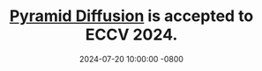 ---
title: >-
    <a href="https://yuheng.ink/project-page/pyramid-discrete-diffusion/">Pyramid Diffusion</a> is accepted to ECCV 2024.
date: 2024-07-20 10:00:00 -0800
---